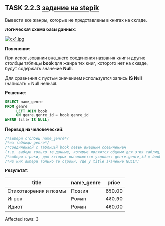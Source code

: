 ## TASK 2.2.3 [задание на stepik](https://stepik.org/lesson/308886/step/3?unit=291012)
Вывести все жанры, которые не представлены в книгах на складе.

**Логическая схема базы данных**:

[![cx1.jpg](https://i.postimg.cc/HLHDGqvs/cx1.jpg)](https://postimg.cc/SnZtCvpw)

**Пояснение**:

При использовании внешнего соединения названия книг и другие столбцы таблицы **book** для жанра тех книг, 
которого нет на складе, будут содержать значение **Null**.

Для сравнения с пустым значением используется запись **IS Null** (написать = Null нельзя).

**Решение**:
```SQL
SELECT name_genre
FROM genre
     LEFT JOIN book
     ON genre.genre_id = book.genre_id
WHERE title IS NULL;
```

**Перевод на человеческий**:
```SQL
/*выбери столбец name_genre*/
/*из таблицы genre*/
/*соединённой с таблицей book левым внешним соединением
(т.е. выбери только те данные, которые являются общими для этих таблиц, а затем к ним добавь не вошедшие данные таблицы genre)*/
/*выбери строки, для которых выполняется условие: genre.genre_id = book.genre_id*/
/*из них выбери только те строки, где у title значение NULL*/
```

**Результат**:

| title                 | name_genre | price  |
|-----------------------|------------|--------|
| Стихотворения и поэмы | Поэзия     | 650.00 |
| Игрок                 | Роман      | 480.50 |
| Идиот                 | Роман      | 460.00 |

Affected rows: 3
